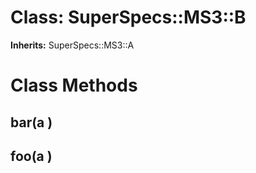 # Class: SuperSpecs::MS3::B
**Inherits:** SuperSpecs::MS3::A
    



# Class Methods
## bar(a ) [](#method-c-bar)
## foo(a ) [](#method-c-foo)

